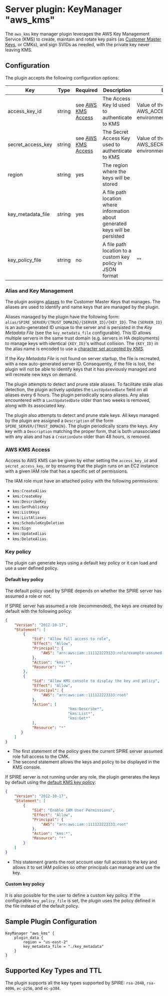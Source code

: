 # Server plugin: KeyManager "aws_kms"

The `aws_kms` key manager plugin leverages the AWS Key Management Service (KMS) to create, maintain and rotate key pairs (as [Customer Master Keys](https://docs.aws.amazon.com/kms/latest/developerguide/concepts.html#master_keys), or CMKs), and sign SVIDs as needed, with the private key never leaving KMS.

## Configuration

The plugin accepts the following configuration options:

| Key               | Type   | Required                              | Description                                             | Default                                                    |
| ----------------- | ------ | ------------------------------------- | ------------------------------------------------------- | ---------------------------------------------------------- |
| access_key_id     | string | see [AWS KMS Access](#aws-kms-access) | The Access Key Id used to authenticate to KMS           | Value of the AWS_ACCESS_KEY_ID environment variable        |
| secret_access_key | string | see [AWS KMS Access](#aws-kms-access) | The Secret Access Key used to authenticate to KMS       | Value of the AWS_SECRET_ACCESS_KEY environment variable    |
| region            | string | yes                                   | The region where the keys will be stored                |                                                            |
| key_metadata_file | string | yes                                   | A file path location where information about generated keys will be persisted    |                                   |
| key_policy_file   | string | no                                    | A file path location to a custom key policy in JSON format                       | ""                                |


### Alias and Key Management

The plugin assigns [aliases](https://docs.aws.amazon.com/kms/latest/developerguide/kms-alias.html) to the Customer Master Keys that manages. The aliases are used to identify and name keys that are managed by the plugin.

Aliases managed by the plugin have the following form: `alias/SPIRE_SERVER/{TRUST_DOMAIN}/{SERVER_ID}/{KEY_ID}`. The `{SERVER_ID}` is an auto-generated ID unique to the server and is persisted in the _Key Metadata File_ (see the `key_metadata_file` configurable). This ID allows multiple servers in the same trust domain (e.g. servers in HA deployments) to manage keys with identical `{KEY_ID}`'s without collision. The `{KEY_ID}` in the alias name is encoded to use a [character set accepted by KMS](https://docs.aws.amazon.com/kms/latest/APIReference/API_CreateAlias.html#API_CreateAlias_RequestSyntax).

If the _Key Metadata File_ is not found on server startup, the file is recreated, with a new auto-generated server ID. Consequently, if the file is lost, the plugin will not be able to identify keys that it has previously managed and will recreate new keys on demand.

The plugin attempts to detect and prune stale aliases. To facilitate stale alias detection, the plugin actively updates the `LastUpdatedDate` field on all aliases every 6 hours. The plugin periodically scans aliases. Any alias encountered with a `LastUpdatedDate` older than two weeks is removed, along with its associated key.

The plugin also attempts to detect and prune stale keys. All keys managed by the plugin are assigned a `Description` of the form `SPIRE_SERVER/{TRUST_DOMAIN}`. The plugin periodically scans the keys. Any key with a `Description` matching the proper form, that is both unassociated with any alias and has a `CreationDate` older than 48 hours, is removed.

### AWS KMS Access

Access to AWS KMS can be given by either setting the `access_key_id` and `secret_access_key`, or by ensuring that the plugin runs on an EC2 instance with a given IAM role that has a specific set of permissions.

The IAM role must have an attached policy with the following permissions:

- `kms:CreateAlias`
- `kms:CreateKey`
- `kms:DescribeKey`
- `kms:GetPublicKey`
- `kms:ListKeys`
- `kms:ListAliases`
- `kms:ScheduleKeyDeletion`
- `kms:Sign`
- `kms:UpdateAlias`
- `kms:DeleteAlias`


### Key policy
The plugin can generate keys using a default key policy or it can load and use a user defined policy.

#### Default key policy
The default policy used by SPIRE depends on whether the SPIRE server has assumed a role or not.

If SPIRE server has assumed a role (recommended), the keys are created by default with the following policy:
```json
{
	"Version": "2012-10-17",
	"Statement": [
		{
			"Sid": "Allow full access to role",
			"Effect": "Allow",
			"Principal": {
				"AWS": "arn:aws:iam::111122223333:role/example-assumed-role-name"
			},
			"Action": "kms:*",
			"Resource": "*"
		},
        {
            "Sid": "Allow KMS console to display the key and policy",
            "Effect": "Allow",
            "Principal": {
                "AWS": "arn:aws:iam::111122223333:root"
            },
            "Action": [
                            "kms:Describe*",
                            "kms:List*",
                            "kms:Get*"
            ],
            "Resource": "*"
       }
	]
}
```

- The first statement of the policy gives the current SPIRE server assumed role full access to the CMK.
- The second statement allows the keys and policy to be displayed in the KMS console.


If SPIRE server is not running under any role, the plugin generates the keys by default using the [default KMS key policy](https://docs.aws.amazon.com/kms/latest/developerguide/key-policies.html#key-policy-default):

```json
{
    "Version": "2012-10-17",
    "Statement": [
        {
            "Sid": "Enable IAM User Permissions",
            "Effect": "Allow",
            "Principal": {
                "AWS": "arn:aws:iam::111122223333:root"
            },
            "Action": "kms:*",
            "Resource": "*"
        }
    ]
}
```

- This statement grants the root account user full access to the key and allows it to set IAM policies
so other principals can manage and use the key.


#### Custom key policy

It is also possible for the user to define a custom key policy. If the configurable `key_policy_file`
is set, the plugin uses the policy defined in the file instead of the default policy.
## Sample Plugin Configuration

```
KeyManager "aws_kms" {
    plugin_data {        
        region = "us-east-2"
        key_metadata_file = "./key_metadata"
    }
}
```

## Supported Key Types and TTL

The plugin supports all the key types supported by SPIRE: `rsa-2048`, `rsa-4096`, `ec-p256`, and `ec-p384`.

